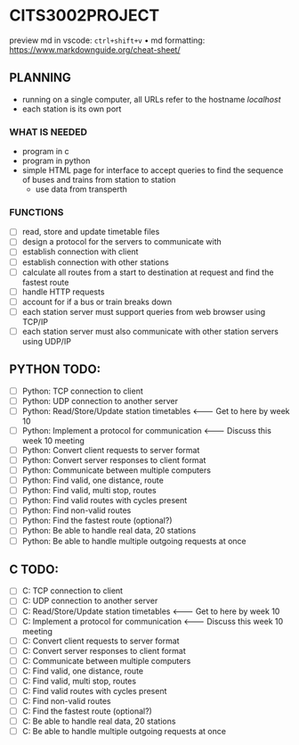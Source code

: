 # CITS3002PROJECT
preview md in vscode: `ctrl+shift+v` • md formatting: https://www.markdownguide.org/cheat-sheet/
## PLANNING
- running on a single computer, all URLs refer to the hostname *localhost*
- each station is its own port
### WHAT IS NEEDED
- program in c
- program in python
- simple HTML page for interface to accept queries to find the sequence of buses and trains from station to station
    - use data from transperth
### FUNCTIONS
- [ ] read, store and update timetable files
- [ ] design a protocol for the servers to communicate with
- [ ] establish connection with client
- [ ] establish connection with other stations
- [ ] calculate all routes from a start to destination at request and find the fastest route
- [ ] handle HTTP requests
- [ ] account for if a bus or train breaks down
- [ ] each station server must support queries from web browser using TCP/IP
- [ ] each station server must also communicate with other station servers using UDP/IP

## PYTHON TODO:
- [ ] Python: TCP connection to client
- [ ] Python: UDP connection to another server
- [ ] Python: Read/Store/Update station timetables <--- Get to here by week 10
- [ ] Python: Implement a protocol for communication <--- Discuss this week 10 meeting
- [ ] Python: Convert client requests to server format
- [ ] Python: Convert server responses to client format
- [ ] Python: Communicate between multiple computers
- [ ] Python: Find valid, one distance, route
- [ ] Python: Find valid, multi stop, routes
- [ ] Python: Find valid routes with cycles present
- [ ] Python: Find non-valid routes
- [ ] Python: Find the fastest route (optional?)
- [ ] Python: Be able to handle real data, 20 stations
- [ ] Python: Be able to handle multiple outgoing requests at once

## C TODO:
- [ ] C: TCP connection to client
- [ ] C: UDP connection to another server
- [ ] C: Read/Store/Update station timetables <--- Get to here by week 10
- [ ] C: Implement a protocol for communication <--- Discuss this week 10 meeting
- [ ] C: Convert client requests to server format
- [ ] C: Convert server responses to client format
- [ ] C: Communicate between multiple computers
- [ ] C: Find valid, one distance, route
- [ ] C: Find valid, multi stop, routes
- [ ] C: Find valid routes with cycles present
- [ ] C: Find non-valid routes
- [ ] C: Find the fastest route (optional?)
- [ ] C: Be able to handle real data, 20 stations
- [ ] C: Be able to handle multiple outgoing requests at once
